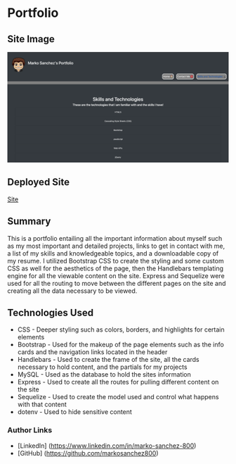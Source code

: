 # Portfolio

## Site Image
![SiteImage](./public/images/screencap.png)

## Deployed Site
[Site](https://markosportfolio.herokuapp.com/)

## Summary
This is a portfolio entailing all the important information about myself such as my most important and detailed projects, links to get in contact with me, a list of my skills and knowledgeable topics, and a downloadable copy of my resume. I utilized Bootstrap CSS to create the styling and some custom CSS as well for the aesthetics of the page, then the Handlebars templating engine for all the viewable content on the site.  Express and Sequelize were used for all the routing to move between the different pages on the site and creating all the data necessary to be viewed.

## Technologies Used
- CSS - Deeper styling such as colors, borders, and highlights for certain elements
- Bootstrap - Used for the makeup of the page elements such as the info cards and the navigation links located in the header
- Handlebars - Used to create the frame of the site, all the cards necessary to hold content, and the partials for my projects
- MySQL - Used as the database to hold the sites information
- Express - Used to create all the routes for pulling different content on the site
- Sequelize - Used to create the model used and control what happens with that content
- dotenv - Used to hide sensitive content

### Author Links
- [LinkedIn] (https://www.linkedin.com/in/marko-sanchez-800)
- [GitHub] (https://github.com/markosanchez800)